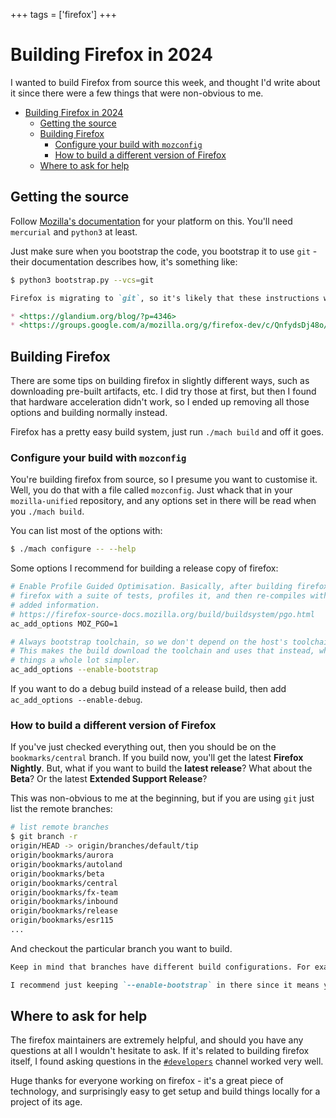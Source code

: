 +++
tags = ['firefox']
+++

# Building Firefox in 2024

I wanted to build Firefox from source this week, and thought I'd write about it since there were a few things that were non-obvious to me.

- [Building Firefox in 2024](#building-firefox-in-2024)
  - [Getting the source](#getting-the-source)
  - [Building Firefox](#building-firefox)
    - [Configure your build with `mozconfig`](#configure-your-build-with-mozconfig)
    - [How to build a different version of Firefox](#how-to-build-a-different-version-of-firefox)
  - [Where to ask for help](#where-to-ask-for-help)

## Getting the source

Follow [Mozilla's documentation](https://firefox-source-docs.mozilla.org/setup/index.html) for your platform on this. You'll need `mercurial` and `python3` at least.

Just make sure when you bootstrap the code, you bootstrap it to use `git` - their documentation describes how, it's something like:

```bash
$ python3 bootstrap.py --vcs=git
```

~~~md tip title="Firefox is officially migrating to git"
Firefox is migrating to `git`, so it's likely that these instructions will be out of date by the time you read this. More on that here:

* <https://glandium.org/blog/?p=4346>
* <https://groups.google.com/a/mozilla.org/g/firefox-dev/c/QnfydsDj48o/m/8WadV0_dBQAJ?pli=1>
~~~

## Building Firefox

There are some tips on building firefox in slightly different ways, such as downloading pre-built artifacts, etc. I did try those at first, but then I found that hardware acceleration didn't work, so I ended up removing all those options and building normally instead.

Firefox has a pretty easy build system, just run `./mach build` and off it goes.

### Configure your build with `mozconfig`

You're building firefox from source, so I presume you want to customise it. Well, you do that with a file called `mozconfig`. Just whack that in your `mozilla-unified` repository, and any options set in there will be read when you `./mach build`.

You can list most of the options with:

```bash title="List all configure options"
$ ./mach configure -- --help
```

Some options I recommend for building a release copy of firefox:

```bash title="Recommended options for a release build"
# Enable Profile Guided Optimisation. Basically, after building firefox, it runs
# firefox with a suite of tests, profiles it, and then re-compiles with that
# added information.
# https://firefox-source-docs.mozilla.org/build/buildsystem/pgo.html
ac_add_options MOZ_PGO=1

# Always bootstrap toolchain, so we don't depend on the host's toolchain.
# This makes the build download the toolchain and uses that instead, which makes
# things a whole lot simpler.
ac_add_options --enable-bootstrap
```

If you want to do a debug build instead of a release build, then add `ac_add_options --enable-debug`.

### How to build a different version of Firefox

If you've just checked everything out, then you should be on the `bookmarks/central` branch. If you build now, you'll get the latest **Firefox Nightly**. But, what if you want to build the **latest release**? What about the **Beta**? Or the latest **Extended Support Release**?

This was non-obvious to me at the beginning, but if you are using `git` just list the remote branches:

```bash title="List firefox versions to build"
# list remote branches
$ git branch -r
origin/HEAD -> origin/branches/default/tip
origin/bookmarks/aurora
origin/bookmarks/autoland
origin/bookmarks/beta
origin/bookmarks/central
origin/bookmarks/fx-team
origin/bookmarks/inbound
origin/bookmarks/release
origin/bookmarks/esr115
...
```

And checkout the particular branch you want to build.

~~~md info
Keep in mind that branches have different build configurations. For example, the `bookmarks/release` branch doesn't automatically include `--enable-bootstrap` like the `bookmarks/central` branch does.

I recommend just keeping `--enable-bootstrap` in there since it means you don't need to make any changes to your machine's build system.
~~~


## Where to ask for help

The firefox maintainers are extremely helpful, and should you have any questions at all I wouldn't hesitate to ask. If it's related to building firefox itself, I found asking questions in the [`#developers`](https://chat.mozilla.org/#/room/#developers:mozilla.org) channel worked very well.

Huge thanks for everyone working on firefox - it's a great piece of technology, and surprisingly easy to get setup and build things locally for a project of its age.
